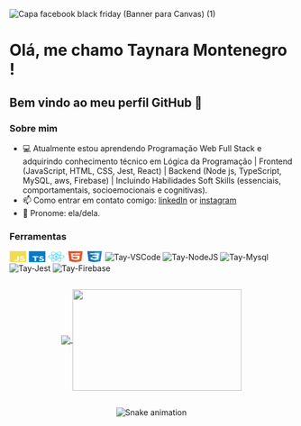 ![Capa facebook black friday (Banner para Canvas) (1)](https://user-images.githubusercontent.com/111308396/202326975-823fad9d-f5c4-484c-9e91-3513aaf84f50.png)


# Olá, me chamo Taynara Montenegro ! 
## Bem vindo ao meu perfil GitHub 👋


### Sobre mim 

- 💻 Atualmente estou aprendendo Programação Web Full Stack e adquirindo conhecimento técnico em Lógica da Programação | 
Frontend (JavaScript, HTML, CSS, Jest, React) | Backend (Node js, TypeScript, MySQL, aws, Firebase) |
Incluindo Habilidades Soft Skills (essenciais, comportamentais, socioemocionais e cognitivas).
- 📫 Como entrar em contato comigo: [linkedIn](https://www.linkedin.com/in/montenegrotay/) or [instagram](https://www.instagram.com/eu.universodatay/) 
- 👩 Pronome: ela/dela.


### Ferramentas 
<p display="inline-block">
  <img align="center" alt="Tay-Js" height="20" width="30" 
src="https://raw.githubusercontent.com/devicons/devicon/master/icons/javascript/javascript-plain.svg">
  <img align="center" alt="Tay-Ts" height="20" width="30" src="https://raw.githubusercontent.com/devicons/devicon/master/icons/typescript/typescript-plain.svg">
  <img align="center" alt="Tay-React" height="20" width="30" src="https://raw.githubusercontent.com/devicons/devicon/master/icons/react/react-original.svg">
  <img align="center" alt="Tay-HTML" height="20" width="30" src="https://raw.githubusercontent.com/devicons/devicon/master/icons/html5/html5-original.svg">
  <img align="center" alt="Tay-CSS" height="20" width="30" src="https://raw.githubusercontent.com/devicons/devicon/master/icons/css3/css3-original.svg"/>
  <img align="center" alt="Tay-VSCode" height="20" width="30" src="https://cdn.jsdelivr.net/gh/devicons/devicon/icons/vscode/vscode-original.svg" />      
  <img align="center" alt="Tay-NodeJS" height="20" width="30" src="https://cdn.jsdelivr.net/gh/devicons/devicon/icons/nodejs/nodejs-original.svg" />
  <img align="center" alt="Tay-Mysql" height="20" width="30" src="https://cdn.jsdelivr.net/gh/devicons/devicon/icons/mysql/mysql-original-wordmark.svg" />
  <img align="center" alt="Tay-Jest" height="20" width="30" src="https://cdn.jsdelivr.net/gh/devicons/devicon/icons/jest/jest-plain.svg" />
  <img align="center" alt="Tay-Firebase" height="20" width="30" src="https://cdn.jsdelivr.net/gh/devicons/devicon/icons/firebase/firebase-plain-wordmark.svg" />
</p>

 ##

<p align="center">
  <a href="https://github.com/montenegrotay/github-readme-stats">
  <img align="center"  src="https://github-readme-stats.vercel.app/api?username=montenegrotay&show_icons=true&theme=radical" height="180em" />
</a>
<a href="https://github.com/montenegrotay/convoychat">
  <img align="center" src="https://github-readme-stats.vercel.app/api/top-langs/?username=montenegrotay&layout=compact)](https://github.com/montenegrotay/github-readme-stats_icons=true&theme=radical" height="180em" width="300em"/>
</a>
</p>

 ##
 
<div align="center"> 
  
![Snake animation](https://github.com/montenegrotay/montenegrotay/blob/output/github-contribution-grid-snake.svg)

</div>
